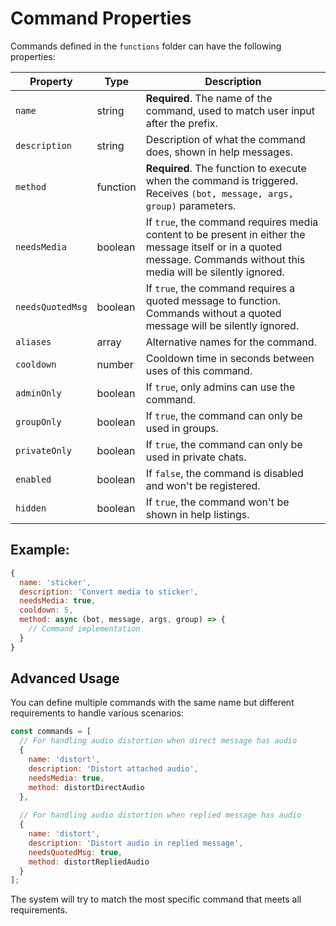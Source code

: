 # Command Properties

Commands defined in the `functions` folder can have the following properties:

| Property | Type | Description |
|----------|------|-------------|
| `name` | string | **Required**. The name of the command, used to match user input after the prefix. |
| `description` | string | Description of what the command does, shown in help messages. |
| `method` | function | **Required**. The function to execute when the command is triggered. Receives `(bot, message, args, group)` parameters. |
| `needsMedia` | boolean | If `true`, the command requires media content to be present in either the message itself or in a quoted message. Commands without this media will be silently ignored. |
| `needsQuotedMsg` | boolean | If `true`, the command requires a quoted message to function. Commands without a quoted message will be silently ignored. |
| `aliases` | array | Alternative names for the command. |
| `cooldown` | number | Cooldown time in seconds between uses of this command. |
| `adminOnly` | boolean | If `true`, only admins can use the command. |
| `groupOnly` | boolean | If `true`, the command can only be used in groups. |
| `privateOnly` | boolean | If `true`, the command can only be used in private chats. |
| `enabled` | boolean | If `false`, the command is disabled and won't be registered. |
| `hidden` | boolean | If `true`, the command won't be shown in help listings. |

## Example:

```javascript
{
  name: 'sticker',
  description: 'Convert media to sticker',
  needsMedia: true,
  cooldown: 5,
  method: async (bot, message, args, group) => {
    // Command implementation
  }
}
```

## Advanced Usage

You can define multiple commands with the same name but different requirements to handle various scenarios:

```javascript
const commands = [
  // For handling audio distortion when direct message has audio
  {
    name: 'distort',
    description: 'Distort attached audio',
    needsMedia: true,
    method: distortDirectAudio
  },
  
  // For handling audio distortion when replied message has audio
  {
    name: 'distort',
    description: 'Distort audio in replied message',
    needsQuotedMsg: true,
    method: distortRepliedAudio
  }
];
```

The system will try to match the most specific command that meets all requirements.